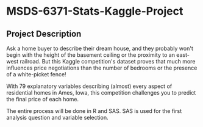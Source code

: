 # MSDS-6371-Stats-Kaggle-Project

## Project Description
Ask a home buyer to describe their dream house, and they probably won't begin with the height of the basement ceiling or the proximity to an east-west railroad. But this Kaggle competition's dataset proves that much more influences price negotiations than the number of bedrooms or the presence of a white-picket fence!

With 79 explanatory variables describing (almost) every aspect of residential homes in Ames, Iowa, this competition challenges you to predict the final price of each home.

The entire process will be done in R and SAS. SAS is used for the first analysis question and variable selection.

